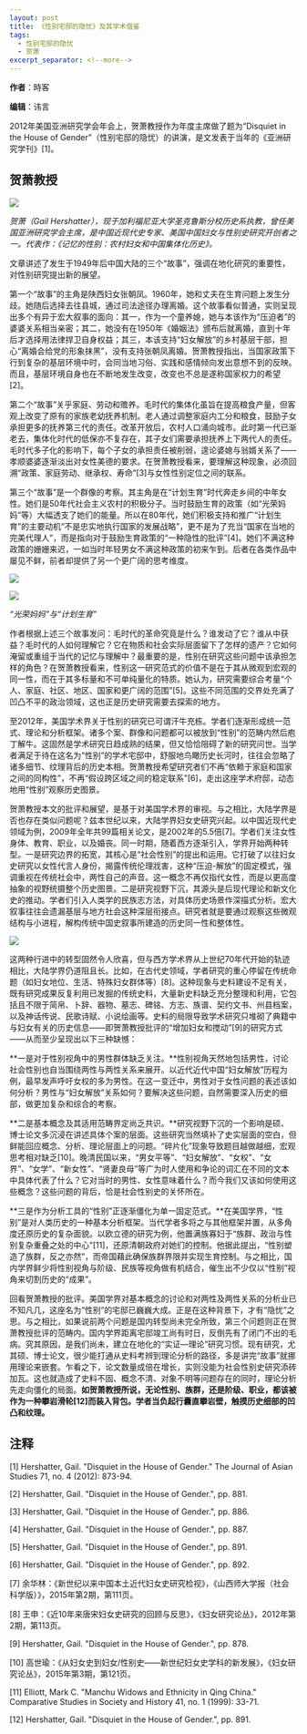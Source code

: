 ```yaml
---
layout: post
title: 《性别宅邸的隐忧》及其学术借鉴
tags:
  - 性别宅邸的隐忧
  - 贺萧
excerpt_separator: <!--more-->
---
```


**作者**：時客

**编辑**：讳言

2012年美国亚洲研究学会年会上，贺萧教授作为年度主席做了题为“Disquiet in
the House of Gender”（性别宅邸的隐忧）的讲演，是文发表于当年的《亚洲研究学刊》\[1\]。

<!--more-->

## 贺萧教授

![](../images/贺萧/v2-bda2901e2c4a2a27aafbd68cf5038f9a_r.jpg)

*贺萧（Gail Hershatter），现于加利福尼亚大学圣克鲁斯分校历史系执教，曾任美国亚洲研究学会主席，是中国近现代史专家、美国中国妇女与性别史研究开创者之一。代表作：《记忆的性别：农村妇女和中国集体化历史》。*

文章讲述了发生于1949年后中国大陆的三个“故事”，强调在地化研究的重要性，对性别研究提出新的展望。

第一个“故事”的主角是陕西妇女张朝凤。1960年，她和丈夫在生育问题上发生分歧。她随后选择去往县城，通过司法途径办理离婚。这个故事看似普通，实则呈现出多个有异于宏大叙事的面向：其一，作为一个童养媳，她与本该作为“压迫者”的婆婆关系相当亲密；其二，她没有在1950年《婚姻法》颁布后就离婚，直到十年后才选择用法律捍卫自身权益；其三，本该支持“妇女解放”的乡村基层干部，担心“离婚会给党的形象抹黑”，没有支持张朝凤离婚。贺萧教授指出，当国家政策下行到复杂的基层环境中时，会同当地习俗、实践和感情倾向发出意想不到的反映。而且，基层环境自身也在不断地发生改变，改变也不总是遂称国家权力的希望\[2\]。  

第二个“故事”关乎家庭、劳动和赡养。毛时代的集体化虽旨在提高粮食产量，但客观上改变了原有的家族老幼抚养机制。老人通过调整家庭内工分和粮食，鼓励子女承担更多的抚养第三代的责任。改革开放后，农村人口涌向城市。此时第一代已渐老去，集体化时代的低保亦不复存在，其子女们需要承担抚养上下两代人的责任。毛时代多子化的影响下，每个子女的承担责任被削弱，遑论婆媳与翁婿关系了——孝顺婆婆逐渐淡出对女性美德的要求。在贺萧教授看来，要理解这种现象，必须回溯“政策、家庭劳动、继承权、寿命”\[3\]与女性性别定位之间的联系。

第三个“故事”是一个群像的考察。其主角是在“计划生育”时代奔走乡间的中年女性。她们是50年代社会主义农村的积极分子。当时鼓励生育的政策（如“光荣妈妈”等）大幅透支了她们的能量。所以在80年代，她们积极支持和推广“计划生育”的主要动机“不是忠实地执行国家的发展战略”，更不是为了充当“国家在当地的完美代理人”，而是指向对于鼓励生育政策的“一种隐性的批评”\[4\]。她们不满这种政策的姗姗来迟，一如当时年轻男女不满这种政策的初来乍到。后者在各类作品中屡见不鲜，前者却提供了另一个更广阔的思考维度。

![](../images/贺萧/v2-7247b50f0a0f288dbbd2491d23421c26_hd.jpg)

![](../images/贺萧/v2-f5f9075f80e44d57c1e30a3cfb5327fa_hd.jpg)

*“光荣妈妈”与“计划生育”*

作者根据上述三个故事发问：毛时代的革命究竟是什么？谁发动了它？谁从中获益？毛时代的人如何理解它？它在物质和社会实际层面留下了怎样的遗产？它如何淹留或重组于当代的记忆与理解中？最重要的是，性别在研究这些问题中该承担怎样的角色？在贺萧教授看来，性别这一研究范式的价值不是在于其从微观到宏观的同一性，而在于其多标量和不可单纯量化的特质。她认为，研究需要综合考量“个人、家庭、社区、地区、国家和更广阔的范围”\[5\]。这些不同范围的交界处充满了凹凸不平的政治领域，这也正是历史研究需要去探索的地方。

至2012年，美国学术界关于性别的研究已可谓汗牛充栋。学者们逐渐形成统一范式、理论和分析框架。诸多个案、群像和问题都可以被放到“性别”的范畴内然后庖丁解牛。这固然是学术研究日趋成熟的结果，但又恰恰阻碍了新的研究问世。当学者满足于待在这名为“性别”的学术宅邸中，舒服地鸟瞰历史长河时，往往会忽略了诸多细节、纹理背后的历史本相。贺萧教授希望研究者们不再“依赖于家庭和国家之间的同构性”，不再“假设跨区域之间的稳定联系”\[6\]，走出这座学术府邸，动态地用“性别”观察历史图景。

贺萧教授本文的批评和展望，是基于对美国学术界的审视。与之相比，大陆学界是否也存在类似问题呢？兹本世纪以来，大陆学界妇女史研究兴起。以中国近现代史领域为例，2009年全年共99篇相关论文，是2002年的5.5倍\[7\]。学者们关注女性身体、教育、职业，以及婚丧。同一时期，随着西方逐渐引入，学界开始两种转型。一是研究边界的拓宽，其核心是“社会性别”的提出和运用。它打破了以往妇女史研究以女性代言人身份，揭露传统伦理戕害，这种“压迫-解放”的固定模式，强调重视在传统社会中，两性自己的声音。这一概念不再仅指代女性，而是以更高度抽象的视野统摄整个历史图景。二是研究视野下沉，其源头是后现代理论和新文化史的推动。学者们引入人类学的民族志方法，对具体历史场景作深描式分析。宏大叙事往往会遗漏基层与地方社会这种深层衔接点。研究者就是要通过观察这些微观结构与小进程，解构传统中国史叙事所建造的历史同一性和整体性。

![](../images/贺萧/v2-655de33e4fe5ac913c6ebeeebaea5627_hd.jpg)

这两种行进中的转型固然令人欣喜，但与西方学术界从上世纪70年代开始的轨迹相比，大陆学界仍道阻且长。比如，在古代史领域，学者研究的重心停留在传统命题（如妇女地位、生活、特殊妇女群体等）\[8\]。这种现象与史料建设不足有关，既有研究成果反复利用已发掘的传统史料，大量新史料缺乏充分整理和利用，它包括且不限于简帛、卜辞、器物、墓志、碑铭、方志、族谱、契约文书、州县档案，以及神话传说、民歌诗赋、小说绘画等。史料的局限导致学术研究只堆砌了典籍中与妇女有关的历史信息——即贺萧教授批评的“增加妇女和搅动”\[9\]的研究方式——从而至少呈现出以下三种缺憾：

**一是对于性别视角中的男性群体缺乏关注。**性别视角天然地包括男性，讨论社会性别也自当围绕两性与两性关系来展开。以近代近代中国“妇女解放”历程为例，最早发声呼吁女权的多为男性。在这一变迁中，男性对于女性问题的表述该如何分析？男性与“妇女解放”关系如何？要解决这些问题，自然需要深入历史的细部，做更加复杂和综合的考察。

**二是基本概念及其适用范畴界定尚乏共识。**研究视野下沉的一个影响是硕、博士论文多沉浸在讲述具体个案的层面。这些研究当然填补了史实层面的空白，但鲜能回应概念、分析、理论层面上的问题。“碎片化”现象导致题目越做越细，宏观思考相对缺乏\[10\]。晚清民国以来，“男女平等”、“妇女解放”、“女权”、“女界”、“女学”、“新女性”、“贤妻良母”等广为时人使用和争论的词汇在不同的文本中具体代表了什么？它对当时的男性、女性意味着什么？而今我们又该如何使用这些概念？这些问题的背后，恰是社会性别史的关怀所在。

**三是作为分析工具的“性别”正逐渐僵化为单一固定范式。**在美国学界，“性别”是对人类历史的一种基本分析框架。当代学者多将之与其他框架并置，从多角度还原历史的复杂面貌。以欧立德的研究为例，他置满族寡妇于“族群、政治与性别复杂重叠之处的中心”\[11\]，还原清朝政府对她们的控制。他据此提出，“性别塑造了族群，反之亦然”，而帝国藉此确保族群界限并实现生育控制。与之相比，国内学界鲜少将性别视角与阶级、民族等视角做有机结合，催生出不少仅以“性别”视角来切割历史的“成果”。

回看贺萧教授的批评。美国学界对基本概念的讨论和对两性及两性关系的分析业已不知凡几，这座名为“性别”的宅邸已巍巍大成。正是在这种背景下，才有“隐忧”之思。与之相比，如果说前两个问题是国内转型尚未完全所致，第三个问题则正在贺萧教授批评的范畴内。国内学界距离宅邸竣工尚有时日，反倒先有了闭门不出的毛病。究其原因，是我们尚未，建立在地化的“实证—理论”研究习惯。现有研究，尤其硕、博士论文，很少能打通从史料考辨到理论分析的路径，多是讲完“故事”就挪用理论来嵌套。乍看之下，论文数量成倍在增长，实则没能为社会性别史研究添砖加瓦。这也就造成了史料不固、概念不清、对象不明等问题存在的同时，理论分析先走向僵化的局面。**如贺萧教授所说，无论性别、族群，还是阶级、职业，都该被作为一种攀岩滑轮\[12\]而装入背包。学者当负起行囊直攀岩壁，触摸历史细部的凹凸和纹理。**

## 注释

\[1\] Hershatter, Gail. "Disquiet in the House of Gender." The
Journal of Asian Studies 71, no. 4 (2012): 873-94.

\[2\] Hershatter, Gail. "Disquiet in the House of Gender.", pp. 881.

\[3\] Hershatter, Gail. "Disquiet in the House of Gender.", pp. 886.

\[4\] Hershatter, Gail. "Disquiet in the House of Gender.", pp. 887.

\[5\] Hershatter, Gail. "Disquiet in the House of Gender.", pp. 891.

\[6\] Hershatter, Gail. "Disquiet in the House of Gender.", pp. 892.

\[7\]
余华林：《新世纪以来中国本土近代妇女史研究检视》，《山西师大学报（社会科学版）》，2015年第2期，第111页。

\[8\]
王申：《近10年来唐宋妇女史研究的回顾与反思》，《妇女研究论丛》，2012年第2期，第113页。

\[9\] Hershatter, Gail. "Disquiet in the House of Gender.", pp. 878.

\[10\]
高世瑜：《从妇女史到妇女/性别史——新世纪妇女史学科的新发展》，《妇女研究论丛》，2015年第3期，第121页。

\[11\] Elliott, Mark C. "Manchu Widows and Ethnicity in Qing China."
Comparative Studies in Society and History 41, no. 1 (1999): 33-71.

\[12\] Hershatter, Gail. "Disquiet in the House of Gender.", pp.
891.
